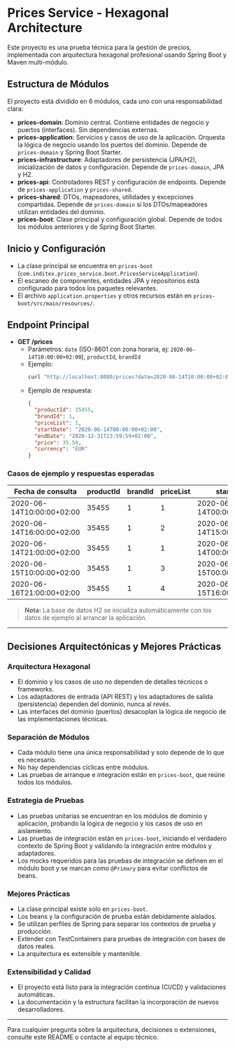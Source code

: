 # Prices Service - Hexagonal Architecture

Este proyecto es una prueba técnica para la gestión de precios, implementada con arquitectura hexagonal profesional usando Spring Boot y Maven multi-módulo.

## Estructura de Módulos

El proyecto está dividido en 6 módulos, cada uno con una responsabilidad clara:

- **prices-domain**: Dominio central. Contiene entidades de negocio y puertos (interfaces). Sin dependencias externas.
- **prices-application**: Servicios y casos de uso de la aplicación. Orquesta la lógica de negocio usando los puertos del dominio. Depende de `prices-domain` y Spring Boot Starter.
- **prices-infrastructure**: Adaptadores de persistencia (JPA/H2), inicialización de datos y configuración. Depende de `prices-domain`, JPA y H2.
- **prices-api**: Controladores REST y configuración de endpoints. Depende de `prices-application` y `prices-shared`.
- **prices-shared**: DTOs, mapeadores, utilidades y excepciones compartidas. Depende de `prices-domain` si los DTOs/mapeadores utilizan entidades del dominio.
- **prices-boot**: Clase principal y configuración global. Depende de todos los módulos anteriores y de Spring Boot Starter.

## Inicio y Configuración

- La clase principal se encuentra en `prices-boot` (`com.inditex.prices_service.boot.PricesServiceApplication`).
- El escaneo de componentes, entidades JPA y repositorios está configurado para todos los paquetes relevantes.
- El archivo `application.properties` y otros recursos están en `prices-boot/src/main/resources/`.

## Endpoint Principal

- **GET /prices**
  - Parámetros: `date` (ISO-8601 con zona horaria, ej: `2020-06-14T10:00:00+02:00`), `productId`, `brandId`
  - Ejemplo:
    ```sh
    curl "http://localhost:8080/prices?date=2020-06-14T10:00:00+02:00&productId=35455&brandId=1"
    ```
  - Ejemplo de respuesta:
    ```json
    {
      "productId": 35455,
      "brandId": 1,
      "priceList": 1,
      "startDate": "2020-06-14T00:00:00+02:00",
      "endDate": "2020-12-31T23:59:59+02:00",
      "price": 35.50,
      "currency": "EUR"
    }
    ```

### Casos de ejemplo y respuestas esperadas

| Fecha de consulta           | productId | brandId | priceList | startDate                | endDate                  | price  | currency |
|----------------------------|-----------|---------|-----------|--------------------------|--------------------------|--------|----------|
| 2020-06-14T10:00:00+02:00  | 35455     | 1       | 1         | 2020-06-14T00:00:00+02:00| 2020-12-31T23:59:59+02:00| 35.50  | EUR      |
| 2020-06-14T16:00:00+02:00  | 35455     | 1       | 2         | 2020-06-14T15:00:00+02:00| 2020-06-14T18:30:00+02:00| 25.45  | EUR      |
| 2020-06-14T21:00:00+02:00  | 35455     | 1       | 1         | 2020-06-14T00:00:00+02:00| 2020-12-31T23:59:59+02:00| 35.50  | EUR      |
| 2020-06-15T10:00:00+02:00  | 35455     | 1       | 3         | 2020-06-15T00:00:00+02:00| 2020-06-15T11:00:00+02:00| 30.50  | EUR      |
| 2020-06-16T21:00:00+02:00  | 35455     | 1       | 4         | 2020-06-15T16:00:00+02:00| 2020-12-31T23:59:59+02:00| 38.95  | EUR      |

> **Nota:** La base de datos H2 se inicializa automáticamente con los datos de ejemplo al arrancar la aplicación.

---

## Decisiones Arquitectónicas y Mejores Prácticas

### Arquitectura Hexagonal
- El dominio y los casos de uso no dependen de detalles técnicos o frameworks.
- Los adaptadores de entrada (API REST) y los adaptadores de salida (persistencia) dependen del dominio, nunca al revés.
- Las interfaces del dominio (puertos) desacoplan la lógica de negocio de las implementaciones técnicas.

### Separación de Módulos
- Cada módulo tiene una única responsabilidad y solo depende de lo que es necesario.
- No hay dependencias cíclicas entre módulos.
- Las pruebas de arranque e integración están en `prices-boot`, que reúne todos los módulos.

### Estrategia de Pruebas
- Las pruebas unitarias se encuentran en los módulos de dominio y aplicación, probando la lógica de negocio y los casos de uso en aislamiento.
- Las pruebas de integración están en `prices-boot`, iniciando el verdadero contexto de Spring Boot y validando la integración entre módulos y adaptadores.
- Los mocks requeridos para las pruebas de integración se definen en el módulo boot y se marcan como `@Primary` para evitar conflictos de beans.

### Mejores Prácticas
- La clase principal existe solo en `prices-boot`.
- Los beans y la configuración de prueba están debidamente aislados.
- Se utilizan perfiles de Spring para separar los contextos de prueba y producción.
- Extender con TestContainers para pruebas de integración con bases de datos reales.
- La arquitectura es extensible y mantenible.

### Extensibilidad y Calidad
- El proyecto está listo para la integración continua (CI/CD) y validaciones automáticas.
- La documentación y la estructura facilitan la incorporación de nuevos desarrolladores.

---

Para cualquier pregunta sobre la arquitectura, decisiones o extensiones, consulte este README o contacte al equipo técnico.
